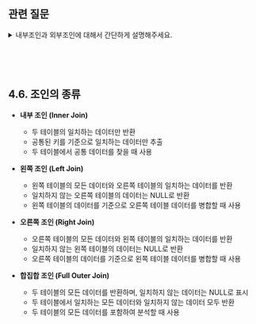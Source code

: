 
## 관련 질문
<details>
  <summary>내부조인과 외부조인에 대해서 간단하게 설명해주세요.</summary>
  <blockquote>
    내부 조인은 두 테이블에서 교집합을 구하듯, 공통된 키를 기준으로 일치하는(겹치는) 데이터만 반환하는 조인 방식입니다. 이 방식에서는 두 테이블의 조인 조건을 만족하는 행들만 결과 집합에 포함됩니다. 반면, 외부 조인은 두 테이블에서 일치하는 데이터뿐만 아니라, 일치하지 않는 데이터도 포함하여 반환하는 조인 방식입니다.
  </blockquote>
</details>
<br/>

<br/><br/>

## 4.6. 조인의 종류

- **내부 조인 (Inner Join)**
  - 두 테이블의 일치하는 데이터만 반환
  - 공통된 키를 기준으로 일치하는 데이터만 추출
  - 두 테이블에서 공통 데이터를 찾을 때 사용

- **왼쪽 조인 (Left Join)**
  - 왼쪽 테이블의 모든 데이터와 오른쪽 테이블의 일치하는 데이터를 반환
  - 일치하지 않는 오른쪽 테이블의 데이터는 NULL로 반환
  - 왼쪽 테이블의 데이터를 기준으로 오른쪽 테이블 데이터를 병합할 때 사용

- **오른쪽 조인 (Right Join)**
  - 오른쪽 테이블의 모든 데이터와 왼쪽 테이블의 일치하는 데이터를 반환
  - 일치하지 않는 왼쪽 테이블의 데이터는 NULL로 반환
  - 오른쪽 테이블의 데이터를 기준으로 왼쪽 테이블 데이터를 병합할 때 사용

- **합집합 조인 (Full Outer Join)**
  - 두 테이블의 모든 데이터를 반환하며, 일치하지 않는 데이터는 NULL로 표시
  - 두 테이블에서 일치하는 모든 데이터와 일치하지 않는 데이터 모두 반환
  - 두 테이블의 모든 데이터를 포함하여 분석할 때 사용